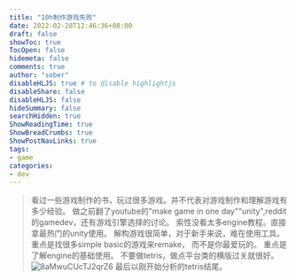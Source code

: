 ```yaml
---
title: "10h制作游戏失败"
date: 2022-02-28T12:46:36+08:00
draft: false
showToc: true
TocOpen: false
hidemeta: false
comments: true
author: "sober"
disableHLJS: true # to disable highlightjs
disableShare: false
disableHLJS: false
hideSummary: false
searchHidden: true
ShowReadingTime: true
ShowBreadCrumbs: true
ShowPostNavLinks: true
tags:
- game
categories:
- dev
---
```

> 看过一些游戏制作的书，玩过很多游戏。并不代表对游戏制作和理解游戏有多少经验。
> 做之前翻了youtube的"make game in one day""unity",reddit的gamedev，还有游戏引擎选择的讨论。
> 索性没看太多engine教程。直接拿最热门的unity使用。
> 解构游戏很简单，对于新手来说，难在使用工具。
> 重点是找很多simple basic的游戏来remake，
> 而不是你最爱玩的。
> 重点是了解engine的基础使用。
> 不要做tetris，做点平台类的横版过关就很好。
![8aMwuCUcTJ2qrZ6](https://s2.loli.net/2022/03/01/8aMwuCUcTJ2qrZ6.png)
> 最后以刚开始分析的tetris结尾。